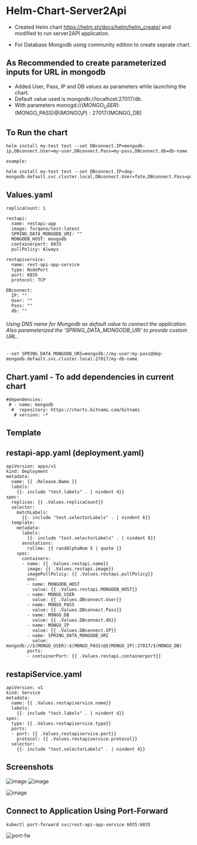 # Helm-Chart-Server2Api

* Created Helm chart https://helm.sh/docs/helm/helm_create/ and modified to run server2API application.

* For Database Mongodb using community edition to create seprate chart.

## As Recommended to create parameterized inputs for URL in mongodb 
* Added User, Pass, IP and DB values as parameters while launching the chart. 
* Default value used is mongodb://localhost:27017/db. 
* With parameters monogd://$(MONGO_USER):$(MONGO_PASS)@$(MONGO_IP):27017/$(MONGO_DB)

## To Run the chart 
```
helm install my-test test --set DBconnect.IP=mongodb-ip,DBconnect.User=my-user,DBconnect.Pass=my-pass,DBconnect.db=db-name

example:

helm install my-test test --set DBconnect.IP=dep-mongodb.default.svc.cluster.local,DBconnect.User=fate,DBconnect.Pass=pass,DBconnect.db=server2api

```
## Values.yaml

```
replicaCount: 1

restapi:
  name: restapi-app
  image: furqano/test:latest
  SPRING_DATA_MONGODB_URI: ""
  MONGODB_HOST: mongodb
  containerport: 6035
  pullPolicy: Always

restapiservice:
  name: rest-api-app-service
  type: NodePort
  port: 6035
  protocol: TCP

DBconnect:
  IP: ""
  User: ""
  Pass: ""
  db: ""

```
###### Using DNS name for Mongodb as default value to connect the application. Also parameterized the 'SPRING_DATA_MONGODB_URI' to provide custom URL.
```
--set SPRING_DATA_MONGODB_URI=mongodb://my-user:my-pass@dep-mongodb.default.svc.cluster.local:27017/my-db-name
```

## Chart.yaml - To add dependencies in current chart
```
#dependencies:
 # - name: mongodb
  #  repository: https://charts.bitnami.com/bitnami
   # version: ~*
```
## Template
## restapi-app.yaml (deployment.yaml)
```
apiVersion: apps/v1
kind: Deployment
metadata:
  name: {{ .Release.Name }}
  labels:
    {{- include "test.labels" . | nindent 4}}
spec:
  replicas: {{ .Values.replicaCount}}
  selector:
    matchLabels:
      {{- include "test.selectorLabels" . | nindent 6}}
  template:
    metadata:
      labels:
        {{- include "test.selectorLabels" . | nindent 8}}
      annotations:
        rollme: {{ randAlphaNum 5 | quote }}
    spec:
      containers:
      - name: {{ .Values.restapi.name}}
        image: {{ .Values.restapi.image}}
        imagePullPolicy: {{ .Values.restapi.pullPolicy}}
        env:
        - name: MONGODB_HOST
          value: {{ .Values.restapi.MONGODB_HOST}}
        - name: MONGO_USER
          value: {{ .Values.DBconnect.User}}
        - name: MONGO_PASS
          value: {{ .Values.DBconnect.Pass}}
        - name: MONGO_DB
          value: {{ .Values.DBconnect.db}}
        - name: MONGO_IP
          value: {{ .Values.DBconnect.IP}}
        - name: SPRING_DATA_MONGODB_URI
          value: mongodb://$(MONGO_USER):$(MONGO_PASS)@$(MONGO_IP):27017/$(MONGO_DB)
        ports:
        - containerPort: {{ .Values.restapi.containerport}}
```

## restapiService.yaml
```
apiVersion: v1
kind: Service
metadata:
  name: {{ .Values.restapiservice.name}}
  labels:
    {{- include "test.labels" . | nindent 4}}
spec:
  type: {{ .Values.restapiservice.type}}
  ports:
  - port: {{ .Values.restapiservice.port}}
    protocol: {{ .Values.restapiservice.protocol}}
  selector:
    {{- include "test.selectorLabels" . | nindent 4}}
```
## Screenshots

![image](https://user-images.githubusercontent.com/64476159/164786387-d9c8316c-0439-457f-8e2f-8efe7aa983c6.png)
![image](https://user-images.githubusercontent.com/64476159/164786279-620fe136-2598-4fd4-ad96-7e61ce0afb18.png)



![image](https://user-images.githubusercontent.com/64476159/164579918-46e932ce-7cef-4c02-9767-6757a9570e03.png)

## Connect to Application Using Port-Forward 

```
kubectl port-forward svc/rest-api-app-service 6035:6035
```
![port-fw ](https://user-images.githubusercontent.com/64476159/163685377-cec6506b-62cb-4be0-8477-5ce68885d42c.png)

